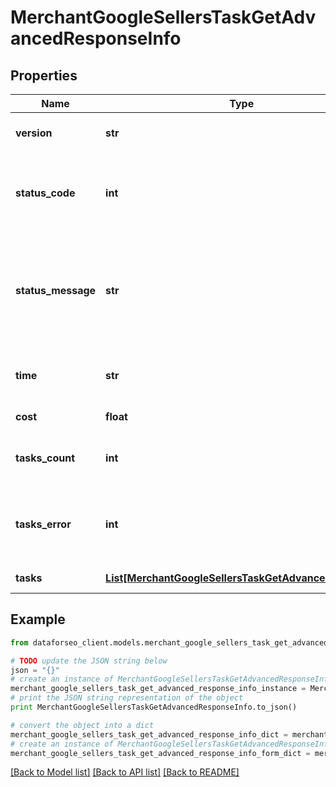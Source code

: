 # MerchantGoogleSellersTaskGetAdvancedResponseInfo


## Properties

Name | Type | Description | Notes
------------ | ------------- | ------------- | -------------
**version** | **str** | the current version of the API | [optional] 
**status_code** | **int** | general status code you can find the full list of the response codes here | [optional] 
**status_message** | **str** | general informational message you can find the full list of general informational messages here | [optional] 
**time** | **str** | total execution time, seconds | [optional] 
**cost** | **float** | total tasks cost, USD | [optional] 
**tasks_count** | **int** | the number of tasks in the tasks array | [optional] 
**tasks_error** | **int** | the number of tasks in the tasks array returned with an error | [optional] 
**tasks** | [**List[MerchantGoogleSellersTaskGetAdvancedTaskInfo]**](MerchantGoogleSellersTaskGetAdvancedTaskInfo.md) | array of tasks | [optional] 

## Example

```python
from dataforseo_client.models.merchant_google_sellers_task_get_advanced_response_info import MerchantGoogleSellersTaskGetAdvancedResponseInfo

# TODO update the JSON string below
json = "{}"
# create an instance of MerchantGoogleSellersTaskGetAdvancedResponseInfo from a JSON string
merchant_google_sellers_task_get_advanced_response_info_instance = MerchantGoogleSellersTaskGetAdvancedResponseInfo.from_json(json)
# print the JSON string representation of the object
print MerchantGoogleSellersTaskGetAdvancedResponseInfo.to_json()

# convert the object into a dict
merchant_google_sellers_task_get_advanced_response_info_dict = merchant_google_sellers_task_get_advanced_response_info_instance.to_dict()
# create an instance of MerchantGoogleSellersTaskGetAdvancedResponseInfo from a dict
merchant_google_sellers_task_get_advanced_response_info_form_dict = merchant_google_sellers_task_get_advanced_response_info.from_dict(merchant_google_sellers_task_get_advanced_response_info_dict)
```
[[Back to Model list]](../README.md#documentation-for-models) [[Back to API list]](../README.md#documentation-for-api-endpoints) [[Back to README]](../README.md)


